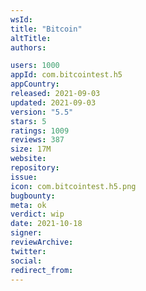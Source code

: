 ```yaml
---
wsId: 
title: "Bitcoin"
altTitle: 
authors:

users: 1000
appId: com.bitcointest.h5
appCountry: 
released: 2021-09-03
updated: 2021-09-03
version: "5.5"
stars: 5
ratings: 1009
reviews: 387
size: 17M
website: 
repository: 
issue: 
icon: com.bitcointest.h5.png
bugbounty: 
meta: ok
verdict: wip
date: 2021-10-18
signer: 
reviewArchive:
twitter: 
social:
redirect_from:
---
```


